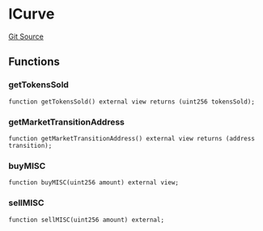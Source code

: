 # ICurve
[Git Source](https://github.com/TamaraRingas/Misc-Bonding-Curves/blob/ff25700444f7f4c67d29f4a0a36244531dce36c7/src/interfaces/ICurve.sol)


## Functions
### getTokensSold


```solidity
function getTokensSold() external view returns (uint256 tokensSold);
```

### getMarketTransitionAddress


```solidity
function getMarketTransitionAddress() external view returns (address transition);
```

### buyMISC


```solidity
function buyMISC(uint256 amount) external view;
```

### sellMISC


```solidity
function sellMISC(uint256 amount) external;
```

